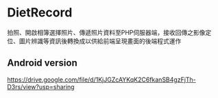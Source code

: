 # DietRecord
拍照、開啟相簿選擇照片、傳遞照片資料至PHP伺服器端，接收回傳之影像定位、圖片辨識等資訊後轉換成以供給前端呈現畫面的後端程式運作
## Android version
https://drive.google.com/file/d/1KjJGZcAYKqK2C6fkanSB4gzFjTh-D3rs/view?usp=sharing
